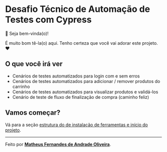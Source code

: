 # Desafio Técnico de Automação de Testes com Cypress

👋 Seja bem-vinda(o)!

É muito bom tê-la(o) aqui. Tenho certeza que você vai adorar este projeto. ❤️

## O que você irá ver

- Cenários de testes automatizados para login com e sem erros
- Cenários de testes automatizados para adicionar / remover produtos do carrinho
- Cenários de testes automatizados para visualizar produtos e validá-los
- Cenário de teste de fluxo de finalização de compra (caminho feliz)

## Vamos começar?

Vá para a seção [estrutura do de instalação de ferramentas e início do projeto](./document/document.md).

___

Feito por [**Matheus Fernandes de Andrade Oliveira**](https://github.com/yosoymath).
